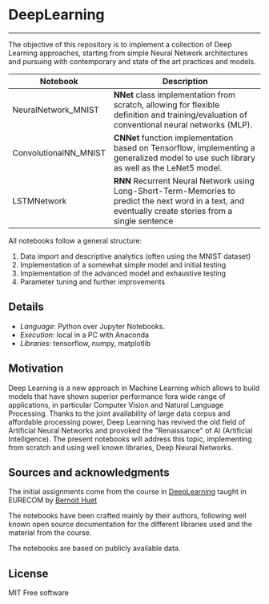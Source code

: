 # DeepLearning
----------
The objective of this repository is to implement a collection of Deep Learning approaches, starting from simple Neural Network architectures and pursuing with contemporary and state of the art practices and models.  

| Notebook | Description |
|----------|-------------|
|NeuralNetwork_MNIST| **NNet** class implementation from scratch, allowing for flexible definition and training/evaluation of conventional neural networks (MLP).|
|ConvolutionalNN_MNIST| **CNNet** function implementation based on Tensorflow, implementing a generalized model to use such library as well as the LeNet5 model. |
|LSTMNetwork|  **RNN** Recurrent Neural Network using Long-Short-Term-Memories to predict the next word in a text, and eventually create stories from a single sentence    |

All notebooks follow a general structure:
1. Data import and descriptive analytics (often using the MNIST dataset)
2. Implementation of a somewhat simple model and initial testing
3. Implementation of the advanced model and exhaustive testing
4. Parameter tuning and further improvements

## Details
* _Language_: Python over Jupyter Notebooks.
* _Execution_: local in a PC with Anaconda
* _Libraries_: tensorflow, numpy, matplotlib

## Motivation
Deep Learning is a new approach in Machine Learning which allows to build models that have shown superior performance fora wide range of applications, in particular Computer Vision and Natural Language Processing. Thanks to the joint availability of large data corpus and affordable processing power, Deep Learning has revived the old field  of Artificial Neural Networks and provoked the "Renaissance" of AI (Artificial Intelligence).  The present notebooks will address this topic, implementing from scratch and using well known libraries, Deep Neural Networks.

## Sources and acknowledgments
The initial assignments come from the course in [DeepLearning](www.eurecom.fr/en/course/DeepLearning-2018Spring) taught in EURECOM by [Bernoit Huet](http://www.eurecom.fr/~huet/)

The notebooks have been crafted mainly by their authors, following well known open source documentation for the different libraries used and the material from the course.

The notebooks are based on publicly available data.

## License
MIT Free software